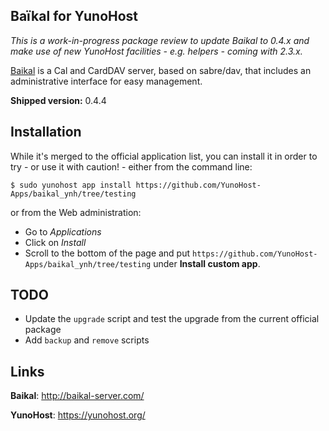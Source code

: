 Baïkal for YunoHost
-------------------

*This is a work-in-progress package review to update Baikal to 0.4.x
and make use of new YunoHost facilities - e.g. helpers - coming with 2.3.x.*

[Baikal](http://baikal-server.com/) is a Cal and CardDAV server, based on
sabre/dav, that includes an administrative interface for easy management.

**Shipped version:** 0.4.4

## Installation

While it's merged to the official application list, you can install it in order
to try - or use it with caution! - either from the command line:

    $ sudo yunohost app install https://github.com/YunoHost-Apps/baikal_ynh/tree/testing

or from the Web administration:

  * Go to *Applications*
  * Click on *Install*
  * Scroll to the bottom of the page and put `https://github.com/YunoHost-Apps/baikal_ynh/tree/testing`
    under **Install custom app**.

## TODO

 * Update the `upgrade` script and test the upgrade from the current
   official package
 * Add `backup` and `remove` scripts

## Links ##

**Baikal**: http://baikal-server.com/

**YunoHost**: https://yunohost.org/
